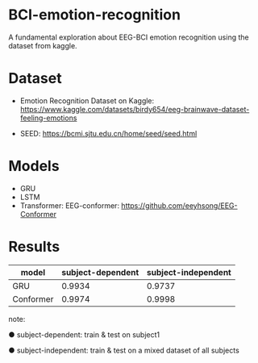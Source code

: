 # BCI-emotion-recognition
A fundamental exploration about EEG-BCI emotion recognition using the dataset from kaggle.

# Dataset
- Emotion Recognition Dataset on Kaggle: https://www.kaggle.com/datasets/birdy654/eeg-brainwave-dataset-feeling-emotions

- SEED: https://bcmi.sjtu.edu.cn/home/seed/seed.html

# Models 

- GRU
- LSTM
- Transformer: EEG-conformer: https://github.com/eeyhsong/EEG-Conformer

# Results

| model     | subject-dependent | subject-independent |
| --------- | ----------------- | ------------------- |
| GRU       | 0.9934            | 0.9737              |
| Conformer | 0.9974            | 0.9998              |

note: 

● subject-dependent: train & test on subject1

● subject-independent: train & test on a mixed dataset of all subjects


